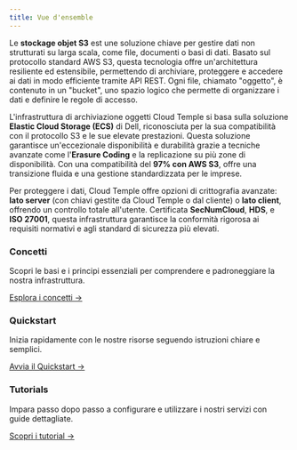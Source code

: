 ```yaml
---
title: Vue d'ensemble
---
```


Le **stockage objet S3** est une soluzione chiave per gestire dati non strutturati su larga scala, come file, documenti o basi di dati. Basato sul protocollo standard AWS S3, questa tecnologia offre un'architettura resiliente ed estensibile, permettendo di archiviare, proteggere e accedere ai dati in modo efficiente tramite API REST. Ogni file, chiamato "oggetto", è contenuto in un "bucket", uno spazio logico che permette di organizzare i dati e definire le regole di accesso.

L'infrastruttura di archiviazione oggetti Cloud Temple si basa sulla soluzione **Elastic Cloud Storage (ECS)** di Dell, riconosciuta per la sua compatibilità con il protocollo S3 e le sue elevate prestazioni. Questa soluzione garantisce un'eccezionale disponibilità e durabilità grazie a tecniche avanzate come l'**Erasure Coding** e la replicazione su più zone di disponibilità. Con una compatibilità del **97% con AWS S3**, offre una transizione fluida e una gestione standardizzata per le imprese.

Per proteggere i dati, Cloud Temple offre opzioni di crittografia avanzate: **lato server** (con chiavi gestite da Cloud Temple o dal cliente) o **lato client**, offrendo un controllo totale all'utente. Certificata **SecNumCloud**, **HDS**, e **ISO 27001**, questa infrastruttura garantisce la conformità rigorosa ai requisiti normativi e agli standard di sicurezza più elevati.

<div class="card-grid">
  <div class="card">
    <h3>Concetti</h3>
    <p>Scopri le basi e i principi essenziali per comprendere e padroneggiare la nostra infrastruttura.</p>
    <a href="./concepts" class="card-link">Esplora i concetti &rarr;</a>
  </div>
  <div class="card">
    <h3>Quickstart</h3>
    <p>Inizia rapidamente con le nostre risorse seguendo istruzioni chiare e semplici.</p>
    <a href="./quickstart" class="card-link">Avvia il Quickstart &rarr;</a>
  </div>
    <div class="card">
    <h3>Tutorials</h3>
    <p>Impara passo dopo passo a configurare e utilizzare i nostri servizi con guide dettagliate.</p>
    <a href="./tutorials" class="card-link">Scopri i tutorial &rarr;</a>
  </div>
</div>
